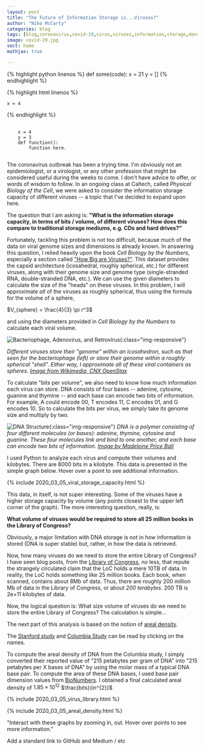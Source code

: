 ```yaml
---
layout: post
title: "The Future of Information Storage is...Viruses?"
author: "Niko McCarty"
categories: blog
tags: [blog,coronavirus,covid-19,virus,viruses,information,storage,density,data]
image: covid-19.jpg
sect: home
mathjax: true

---
```

{% highlight python linenos %}
    def some(code):
        x = 21
        y = []
{% endhighlight %}

{% highlight html linenos %}

	x = 4

{% endhighlight %}

<pre>
  <code class="python">
    x = 4
    y = 3
    def function():
        function here.
  </code>
</pre>

The coronavirus outbreak has been a trying time. I'm obviously not an epidemiologist, or a virologist, or any other profession that might be considered useful during the weeks to come. I don't have advice to offer, or words of wisdom to follow. In an ongoing class at Caltech, called _Physical Biology of the Cell_, we were asked to consider the information storage capacity of different viruses -- a topic that I've decided to expand upon here. 

The question that I am asking is: **"What is the information storage capacity, in terms of bits / volume, of different viruses? How does this compare to traditional storage mediums, e.g. CDs and hard drives?"**

Fortunately, tackling this problem is not too difficult, because much of the data on viral genome sizes and dimensions is already known. In answering this question, I relied heavily upon the book _Cell Biology by the Numbers_, especially a section called ["How Big are Viruses?"](http://book.bionumbers.org/how-big-are-viruses/). This dataset provides the capsid architecture (icosahedral, roughly spherical, etc.) for different viruses, along with their genome size and genome type (single-stranded RNA, double-stranded DNA, etc.). We can use the given diameters to calculate the size of the "heads" on these viruses. In this problem, I will approximate _all_ of the viruses as roughly spherical, thus using the formula for the volume of a sphere,

$V_{sphere} = \frac{4}{3} \pi r^3$

and using the diameters provided in _Cell Biology by the Numbers_ to calculate each viral volume.

![Bacteriophage, Adenovirus, and Retrovirus](../assets/img/viruses_wikimedia.png){:class="img-responsive"}

_Different viruses store their "genome" within an icosahedron, such as that seen for the bacteriophage (left) or store their genome within a roughly spherical "shell". Either way, I approximate all of these viral containers as spheres. [Image from Wikimedia, CNX OpenStax](https://commons.wikimedia.org/wiki/File:Figure_21_01_03.png)_

To calculate "bits per volume", we also need to know how much information each virus can store. DNA consists of four bases -- adenine, cytosine, guanine and thymine -- and each base can encode two bits of information. For example, A could encode 00, T encodes 11, C encodes 01, and G encodes 10. So to calculate the bits per virus, we simply take its genome size and multiply by two.

![DNA Structure](../assets/img/DNA_structure.png){:class="img-responsive"}
_DNA is a polymer consisting of four different molecules (or bases): adenine, thymine, cytosine and guanine. These four molecules link and bind to one another, and each base can encode two bits of information. [Image by Madeleine Price Ball](https://commons.wikimedia.org/wiki/File:DNA_chemical_structure.svg)_

I used Python to analyze each virus and compute their volumes and kilobytes. There are 8000 bits in a kilobyte. This data is presented in the simple graph below. Hover over a point to see additional information.

{% include 2020_03_05_viral_storage_capacity.html %}

This data, in itself, is not super interesting. Some of the viruses have a higher storage capacity by volume (any points closest to the upper left corner of the graph). The more interesting question, really, is:

**What volume of viruses would be required to store all 25 million books in the Library of Congress?**

Obviously, a major limitation with DNA storage is not in how information is stored (DNA is super stable) but, rather, in how the data is retrieved.

Now, how many viruses do we need to store the entire Library of Congress? I have seen blog posts, from the [Library of Congress](https://blogs.loc.gov/thesignal/2011/07/transferring-libraries-of-congress-of-data/), no less, that repute the strangely circulated claim that the LoC holds a mere 10TB of data. In reality, the LoC holds something like 25 million books. Each book, when scanned, contains about 8Mb of data. Thus, there are roughly 200 million Mb of data in the Library of Congress, or about _200 terabytes_. 200 TB is 2e+11 kilobytes of data.

Now, the logical question is: What size volume of viruses do we need to store the entire Library of Congress? The calculation is simple...

The next part of this analysis is based on the notion of [areal density](https://en.wikipedia.org/wiki/Areal_density_(computer_storage)).

The [Stanford study](https://news.stanford.edu/news/2009/january28/small-012809.html) and [Columbia Study](https://science.sciencemag.org/content/355/6328/950) can be read by clicking on the names.

To compute the areal density of DNA from the Columbia study, I simply converted their reported value of "215 petabytes per gram of DNA" into "215 petabytes per X bases of DNA" by using the molar mass of a typical DNA base pair. To compute the area of these DNA bases, I used base pair dimension values from [BioNumbers](https://bionumbers.hms.harvard.edu/bionumber.aspx?&id=103777). I obtained a final calculated areal density of $1.85 \times 10^{12}$ $\frac{bits}{in^{2}}$



{% include 2020_03_05_virus_library.html %}



{% include 2020_03_05_areal_density.html %}



"Interact with these graphs by zooming in, out. Hover over points to see more information."

Add a standard link to GitHub and Medium / etc

